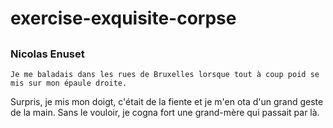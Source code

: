 # exercise-exquisite-corpse

## <Les Pigeons>

### Nicolas Enuset

	Je me baladais dans les rues de Bruxelles lorsque tout à coup poid se mis sur mon épaule droite.
Surpris, je mis mon doigt, c'était de la fiente et je m'en ota d'un grand geste de la main.
Sans le vouloir, je cogna fort une grand-mère qui passait par là.

